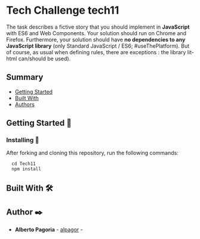 # Tech Challenge tech11

The task describes a fictive story that you should implement in **JavaScript** with ES6 and Web Components. Your solution should run on Chrome and Firefox. Furthermore, your solution should have **no dependencies to any JavaScript library** (only Standard JavaScript / ES6; #useThePlatform).
But of course, as usual when defining rules, there are exceptions : the library lit-html can/should be used).



## Summary

- [Getting Started](https://github.com/PurpleBooth/a-good-readme-template#getting-started)
- [Built With](https://github.com/PurpleBooth/a-good-readme-template#built-with)
- [Authors](https://github.com/PurpleBooth/a-good-readme-template#authors)



## Getting Started 🚀

### Installing 🔧

After forking and cloning this repository, run the following commands:

```
  cd Tech11
  npm install
```



## Built With 🛠️



## Author ✒️

- **Alberto Pagoria** - [alpagor](https://github.com/alpagor) - 